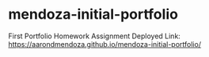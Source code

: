 # mendoza-initial-portfolio

First Portfolio Homework Assignment
Deployed Link: https://aarondmendoza.github.io/mendoza-initial-portfolio/
